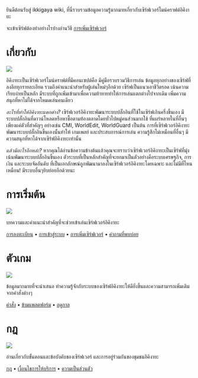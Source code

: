 ยินดีต้อนรับสู่ ikkigaya wiki, ที่นี่รวบรวมข้อมูลความรู้มากมายเกี่ยวกับเซิร์ฟเวอร์ไมน์คราฟต์อิคิงายะ

จะเข้าเซิร์ฟต้องทำอย่างไรบ้างอ่านวิธี [การเพิ่มเซิร์ฟเวอร์](/wiki/add-server) 

# เกี่ยวกับ
![](https://pbs.twimg.com/media/FeuQfJKWQAAKqca?format=jpg&name=large)

อิคิงายะเป็นเซิร์ฟเวอร์ไมน์คราฟต์ที่มีคอนเซปต์คือ มีคู่มือรวบรวมวิธีการเล่น ข้อมูลทุกอย่างของเซิร์ฟที่ลงลึกทุกรายละเอียด รวมถึงคำแนะนำสำหรับผู้เล่นใหม่ๆอีกด้วย เซิร์ฟเป็นแนวเอาชีวิตรอด เน้นความเรียบง่ายเป็นหลัก มีระบบที่ถูกเพิ่มเข้ามาเพื่อความท้าทายทำให้การเล่นแตกต่างไปจากเดิม เพิ่มความสนุกที่หาไม่ได้จากโหมดเล่นคนเดียว

*อะไรที่ทำให้อิคิงายะแตกต่าง?*
เซิร์ฟเวอร์อิคิงายะพัฒนาระบบปลั๊กอินที่ใช้ในเซิร์ฟเกินครึ่งขึ้นเอง มีระบบปลั๊กอินที่ดาวน์โหลดหรือหาซื้อตามท้องตลาดโดยทั่วไปหมู่คนส่วนมากใช้ ที่แผร่หลายในที่อื่นๆเพียงแค่ตัวที่สำคัญๆ อย่างเช่น CMI, WorldEdit, WorldGuard เป็นต้น
การที่เซิร์ฟเวอร์อิคิงายะพัฒนาระบบปลั๊กอินขึ้นเองนั้นทำให้ เกมเพลย์ และประสบการณ์การเล่น ความรู้สึกไม่เหมือนที่อื่นๆ มีความสนุกที่หาได้จากเซิร์ฟอิคิงายะเท่านั้น

*แล้วมีอะไรอีกหล่ะ?*
หากคุณได้อ่านข้อความข้างต้นแล้วคุณจะทราบว่าเซิร์ฟเวอร์อิคิงายะเป็นเซิร์ฟที่มุ่งเน้นพัฒนาระบบปลั๊กอินขึ้นเอง ตัวระบบที่เป็นหลักสำคัญที่จะยกมาเป็นตัวอย่างคือระบบเศรษฐกิจ, การเงิน และระบบจัดอันดับ ที่เป็นเอกลักษณ์ถูกพัฒนามาลงในเซิร์ฟเวอร์อิคิงายะโดยเฉพาะ และไม่มีที่ไหนเหมือน! มีระบบอื่นๆยิบย่อยอีกด้วยนะ

# การเริ่มต้น
![](https://pbs.twimg.com/media/FYS86t2XoAAtJA6?format=jpg&name=medium)

บทความและคำแนะนำสำคัญที่จะช่วยเข้าเล่นเซิร์ฟเวอร์อิคิงายะ

[การลงทะเบียน](/wiki/register) • [การเข้าสู่ระบบ](/wiki/login) • [การเพิ่มเซิร์ฟเวอร์](/wiki/add-server) • [คำถามที่พบบ่อย](/wiki/faq)

# ตัวเกม
![](https://pbs.twimg.com/media/E9FObTQWYAYKgBv?format=jpg&name=large)

ข้อมูลมากมายที่จะนำเสนอ ทำความรู้จักกับระบบของเซิร์ฟอิคิงายะให้ดียิ่งขึ้นและความสามารถเพิ่มเติมจากคำสั่งต่างๆ

[คำสั่ง](/wiki/commands) • [ข้ามแพลตฟอร์ม](/wiki/cross-platform) • [ฤดูกาล](/wiki/seasons)

# กฎ
![](https://pbs.twimg.com/media/FZLF6ExX0AYAltt?format=jpg&name=medium)

อ่านเกี่ยวกับขั้นตอนและข้อบังคับของเซิร์ฟเวอร์ และการอยู่ร่วมกันของชุมชนอิคิงายะ

[กฎ](/rules) • [เงื่อนไขการให้บริการ](/terms) • [ความเป็นส่วนตัว](/privacy)
